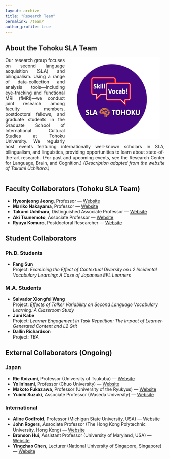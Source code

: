 ```yaml
---
layout: archive
title: "Research Team"
permalink: /team/
author_profile: true
---
```


## About the Tohoku SLA Team

<img src="https://raw.githubusercontent.com/maieryo/maieryo.github.io/master/assets/tohokusla.png"
     alt="Tohoku SLA Team"
     width="300"
     style="float:right; margin:0 1rem 1rem 0;" />

<div style="text-align: justify;">

Our research group focuses on second language acquisition (SLA) and bilingualism. Using a range of data-collection and analysis tools—including eye-tracking and functional MRI (fMRI)—we conduct joint research among faculty members, postdoctoral fellows, and graduate students in the Graduate School of International Cultural Studies at Tohoku University. We regularly host events featuring internationally well-known scholars in SLA, bilingualism, and linguistics, providing opportunities to learn about state-of-the-art research. (For past and upcoming events, see the Research Center for Language, Brain, and Cognition.) *(Description adapted from the website of Takumi Uchihara.)*

</div>

<div style="clear:both;"></div>


## Faculty Collaborators (Tohoku SLA Team)
- **Hyeonjeong Jeong**, Professor — [Website](https://sites.google.com/view/hyeonjeong-jeong/home)
- **Mariko Nakayama**, Professor — [Website](https://www.intcul.tohoku.ac.jp/igpls/people/mariko-nakayama/)
- **Takumi Uchihara**, Distinguished Associate Professor — [Website](https://takumiuchihara.weebly.com/)
- **Aki Tsunemoto**, Associate Professor — [Website](https://akitsunemoto.wordpress.com/)
- **Ryuya Komuro**, Postdoctoral Researcher — [Website](https://researchmap.jp/Komuro-Ryuya)

## Student Collaborators
### Ph.D. Students
- **Fang Sun**  
  Project: *Examining the Effect of Contextual Diversity on L2 Incidental Vocabulary Learning: A Case of Japanese EFL Learners*

### M.A. Students
- **Salvador Xiongfei Wang**  
  Project: *Effects of Talker Variability on Second Language Vocabulary Learning: A Classroom Study*
- **Juni Kabe**  
  Project: *Learner Engagement in Task Repetition: The Impact of Learner-Generated Content and L2 Grit*
- **Dallin Richardson**  
  Project: *TBA*

## External Collaborators (Ongoing)
### Japan
- **Rie Koizumi**, Professor (University of Tsukuba) — [Website](https://sites.google.com/view/riekoizumiwebsite/home/)
- **Yo In’nami**, Professor (Chuo University) — [Website](https://sites.google.com/site/yoinnami/home?authuser=0)
- **Makoto Fukazawa**, Professor (University of the Ryukyus) — [Website](https://kenkyushadb.lab.u-ryukyu.ac.jp/html/100000963_en.html)
- **Yuichi Suzuki**, Associate Professor (Waseda University) — [Website](https://yuichisuzuki.net/)

### International
- **Aline Godfroid**, Professor (Michigan State University, USA) — [Website](https://sls.msu.edu/aline-godfroid-2/)
- **John Rogers**, Associate Professor (The Hong Kong Polytechnic University, Hong Kong) — [Website](https://www.polyu.edu.hk/engl/people/academic-staff/prof-john-rogers/?sc_lang=en)
- **Bronson Hui**, Assistant Professor (University of Maryland, USA) — [Website](https://bronson-hui.github.io/index.html)
- **Yingzhao Chen**, Lecturer (National University of Singapore, Singapore) — [Website](https://sites.google.com/view/yingzhaochen)

<br>
<br>
<br>
